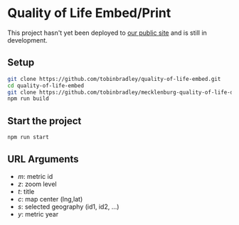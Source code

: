 # Quality of Life Embed/Print

This project hasn't yet been deployed to [our public site](http://mcmap.org/qol/) and is still in development.

## Setup

``` bash
git clone https://github.com/tobinbradley/quality-of-life-embed.git
cd quality-of-life-embed
git clone https://github.com/tobinbradley/mecklenburg-quality-of-life-data data
npm run build
```

## Start the project

``` bash
npm run start
```


## URL Arguments

*   *m*: metric id
*   *z*: zoom level
*   *t*: title
*   *c*: map center (lng,lat)
*   *s*: selected geography (id1, id2, ...)
*   *y*: metric year
